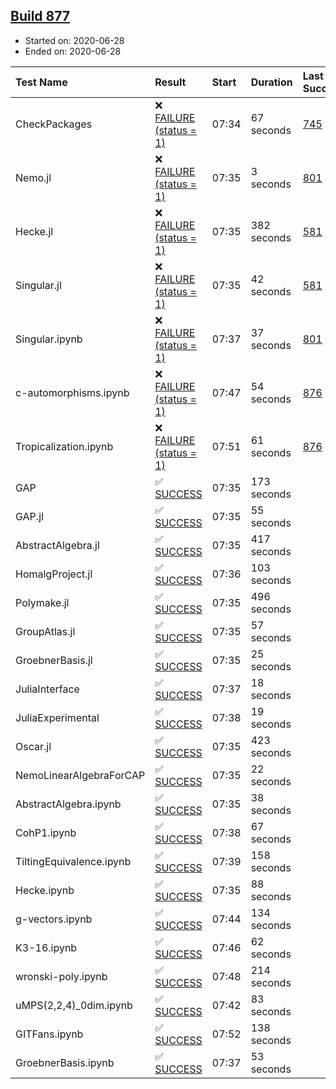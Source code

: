 ## [Build 877](https://oscarci.mathematik.uni-kl.de/job/oscar-julia-1.4/877/)

* Started on: 2020-06-28
* Ended on: 2020-06-28

| Test Name    | Result | Start | Duration | Last Success | First Failure |
|:-------------|:-------|:------|:---------|:-------------|:--------------|
| CheckPackages | ❌ [FAILURE (status = 1)](https://oscarci.mathematik.uni-kl.de/job/oscar-julia-1.4/877/artifact/logs/build-877/CheckPackages.log) | 07:34 | 67 seconds | [745](https://oscarci.mathematik.uni-kl.de/job/oscar-julia-1.4/745/) | [746](https://oscarci.mathematik.uni-kl.de/job/oscar-julia-1.4/746/) |
| Nemo.jl | ❌ [FAILURE (status = 1)](https://oscarci.mathematik.uni-kl.de/job/oscar-julia-1.4/877/artifact/logs/build-877/Nemo.jl.log) | 07:35 | 3 seconds | [801](https://oscarci.mathematik.uni-kl.de/job/oscar-julia-1.4/801/) | [802](https://oscarci.mathematik.uni-kl.de/job/oscar-julia-1.4/802/) |
| Hecke.jl | ❌ [FAILURE (status = 1)](https://oscarci.mathematik.uni-kl.de/job/oscar-julia-1.4/877/artifact/logs/build-877/Hecke.jl.log) | 07:35 | 382 seconds | [581](https://oscarci.mathematik.uni-kl.de/job/oscar-julia-1.4/581/) | [582](https://oscarci.mathematik.uni-kl.de/job/oscar-julia-1.4/582/) |
| Singular.jl | ❌ [FAILURE (status = 1)](https://oscarci.mathematik.uni-kl.de/job/oscar-julia-1.4/877/artifact/logs/build-877/Singular.jl.log) | 07:35 | 42 seconds | [581](https://oscarci.mathematik.uni-kl.de/job/oscar-julia-1.4/581/) | [582](https://oscarci.mathematik.uni-kl.de/job/oscar-julia-1.4/582/) |
| Singular.ipynb | ❌ [FAILURE (status = 1)](https://oscarci.mathematik.uni-kl.de/job/oscar-julia-1.4/877/artifact/logs/build-877/Singular.ipynb.log) | 07:37 | 37 seconds | [801](https://oscarci.mathematik.uni-kl.de/job/oscar-julia-1.4/801/) | [802](https://oscarci.mathematik.uni-kl.de/job/oscar-julia-1.4/802/) |
| c-automorphisms.ipynb | ❌ [FAILURE (status = 1)](https://oscarci.mathematik.uni-kl.de/job/oscar-julia-1.4/877/artifact/logs/build-877/c-automorphisms.ipynb.log) | 07:47 | 54 seconds | [876](https://oscarci.mathematik.uni-kl.de/job/oscar-julia-1.4/876/) | [877](https://oscarci.mathematik.uni-kl.de/job/oscar-julia-1.4/877/) |
| Tropicalization.ipynb | ❌ [FAILURE (status = 1)](https://oscarci.mathematik.uni-kl.de/job/oscar-julia-1.4/877/artifact/logs/build-877/Tropicalization.ipynb.log) | 07:51 | 61 seconds | [876](https://oscarci.mathematik.uni-kl.de/job/oscar-julia-1.4/876/) | [877](https://oscarci.mathematik.uni-kl.de/job/oscar-julia-1.4/877/) |
| GAP | ✅ [SUCCESS](https://oscarci.mathematik.uni-kl.de/job/oscar-julia-1.4/877/artifact/logs/build-877/GAP.log) | 07:35 | 173 seconds |  |  |
| GAP.jl | ✅ [SUCCESS](https://oscarci.mathematik.uni-kl.de/job/oscar-julia-1.4/877/artifact/logs/build-877/GAP.jl.log) | 07:35 | 55 seconds |  |  |
| AbstractAlgebra.jl | ✅ [SUCCESS](https://oscarci.mathematik.uni-kl.de/job/oscar-julia-1.4/877/artifact/logs/build-877/AbstractAlgebra.jl.log) | 07:35 | 417 seconds |  |  |
| HomalgProject.jl | ✅ [SUCCESS](https://oscarci.mathematik.uni-kl.de/job/oscar-julia-1.4/877/artifact/logs/build-877/HomalgProject.jl.log) | 07:36 | 103 seconds |  |  |
| Polymake.jl | ✅ [SUCCESS](https://oscarci.mathematik.uni-kl.de/job/oscar-julia-1.4/877/artifact/logs/build-877/Polymake.jl.log) | 07:35 | 496 seconds |  |  |
| GroupAtlas.jl | ✅ [SUCCESS](https://oscarci.mathematik.uni-kl.de/job/oscar-julia-1.4/877/artifact/logs/build-877/GroupAtlas.jl.log) | 07:35 | 57 seconds |  |  |
| GroebnerBasis.jl | ✅ [SUCCESS](https://oscarci.mathematik.uni-kl.de/job/oscar-julia-1.4/877/artifact/logs/build-877/GroebnerBasis.jl.log) | 07:35 | 25 seconds |  |  |
| JuliaInterface | ✅ [SUCCESS](https://oscarci.mathematik.uni-kl.de/job/oscar-julia-1.4/877/artifact/logs/build-877/JuliaInterface.log) | 07:37 | 18 seconds |  |  |
| JuliaExperimental | ✅ [SUCCESS](https://oscarci.mathematik.uni-kl.de/job/oscar-julia-1.4/877/artifact/logs/build-877/JuliaExperimental.log) | 07:38 | 19 seconds |  |  |
| Oscar.jl | ✅ [SUCCESS](https://oscarci.mathematik.uni-kl.de/job/oscar-julia-1.4/877/artifact/logs/build-877/Oscar.jl.log) | 07:35 | 423 seconds |  |  |
| NemoLinearAlgebraForCAP | ✅ [SUCCESS](https://oscarci.mathematik.uni-kl.de/job/oscar-julia-1.4/877/artifact/logs/build-877/NemoLinearAlgebraForCAP.log) | 07:35 | 22 seconds |  |  |
| AbstractAlgebra.ipynb | ✅ [SUCCESS](https://oscarci.mathematik.uni-kl.de/job/oscar-julia-1.4/877/artifact/logs/build-877/AbstractAlgebra.ipynb.log) | 07:35 | 38 seconds |  |  |
| CohP1.ipynb | ✅ [SUCCESS](https://oscarci.mathematik.uni-kl.de/job/oscar-julia-1.4/877/artifact/logs/build-877/CohP1.ipynb.log) | 07:38 | 67 seconds |  |  |
| TiltingEquivalence.ipynb | ✅ [SUCCESS](https://oscarci.mathematik.uni-kl.de/job/oscar-julia-1.4/877/artifact/logs/build-877/TiltingEquivalence.ipynb.log) | 07:39 | 158 seconds |  |  |
| Hecke.ipynb | ✅ [SUCCESS](https://oscarci.mathematik.uni-kl.de/job/oscar-julia-1.4/877/artifact/logs/build-877/Hecke.ipynb.log) | 07:35 | 88 seconds |  |  |
| g-vectors.ipynb | ✅ [SUCCESS](https://oscarci.mathematik.uni-kl.de/job/oscar-julia-1.4/877/artifact/logs/build-877/g-vectors.ipynb.log) | 07:44 | 134 seconds |  |  |
| K3-16.ipynb | ✅ [SUCCESS](https://oscarci.mathematik.uni-kl.de/job/oscar-julia-1.4/877/artifact/logs/build-877/K3-16.ipynb.log) | 07:46 | 62 seconds |  |  |
| wronski-poly.ipynb | ✅ [SUCCESS](https://oscarci.mathematik.uni-kl.de/job/oscar-julia-1.4/877/artifact/logs/build-877/wronski-poly.ipynb.log) | 07:48 | 214 seconds |  |  |
| uMPS(2,2,4)_0dim.ipynb | ✅ [SUCCESS](https://oscarci.mathematik.uni-kl.de/job/oscar-julia-1.4/877/artifact/logs/build-877/uMPS-2-2-4-_0dim.ipynb.log) | 07:42 | 83 seconds |  |  |
| GITFans.ipynb | ✅ [SUCCESS](https://oscarci.mathematik.uni-kl.de/job/oscar-julia-1.4/877/artifact/logs/build-877/GITFans.ipynb.log) | 07:52 | 138 seconds |  |  |
| GroebnerBasis.ipynb | ✅ [SUCCESS](https://oscarci.mathematik.uni-kl.de/job/oscar-julia-1.4/877/artifact/logs/build-877/GroebnerBasis.ipynb.log) | 07:37 | 53 seconds |  |  |
